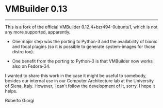 # VMBuilder 0.13
-----------------------------------------------
This is a fork of the official VMBuilder 0.12.4+bzr494-0ubuntu1, which 
is not any more supported, apparently.

* One major step was the porting to Python-3 and the availability of bionic
and focal plugins (so it is possible to generate system-images for those
distro too).

* One benefit from the porting to Python-3 is that VMBuilder now
works also on Fedora-34.

I wanted to share this work in the case it might be useful to somebody,
besides our internal use in our Computer Architecture lab at the 
University of Siena, Italy.
However, I can't follow the development of it, sorry.
I hope it helps.
 
Roberto Giorgi

